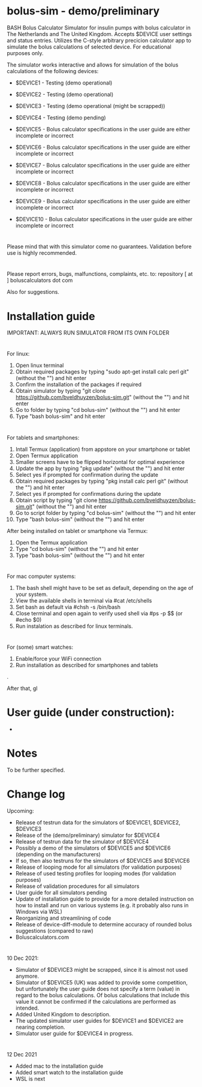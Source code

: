 # bolus-sim - demo/preliminary

BASH Bolus Calculator Simulator for insulin pumps with bolus calculator in The Netherlands and The United Kingdom. Accepts $DEVICE user settings and status entries. Utilizes the C-style arbitrary precicion calculator app to simulate the bolus calculations of selected device. For educational purposes only.

The simulator works interactive and allows for simulation of the bolus calculations of the following devices:

- $DEVICE1 - Testing (demo operational)
- $DEVICE2 - Testing (demo operational)
- $DEVICE3 - Testing (demo operational (might be scrapped))

- $DEVICE4 - Testing (demo pending)
- $DEVICE5 - Bolus calculator specifications in the user guide are either incomplete or incorrect

- $DEVICE6 - Bolus calculator specifications in the user guide are either incomplete or incorrect
- $DEVICE7 - Bolus calculator specifications in the user guide are either incomplete or incorrect
- $DEVICE8 - Bolus calculator specifications in the user guide are either incomplete or incorrect

- $DEVICE9 - Bolus calculator specifications in the user guide are either incomplete or incorrect

- $DEVICE10 - Bolus calculator specifications in the user guide are either incomplete or incorrect

#
Please mind that with this simulator come no guarantees. Validation before use is highly recommended. 

#
Please report errors, bugs, malfunctions, complaints, etc. to: repository [ at ] boluscalculators dot com

Also for suggestions.

#
# Installation guide
IMPORTANT: ALWAYS RUN SIMULATOR FROM ITS OWN FOLDER

#
For linux:
1. Open linux terminal
2. Obtain required packages by typing "sudo apt-get install calc perl git" (without the "") and hit enter
3. Confirm the installation of the packages if required
4. Obtain simulator by typing "git clone https://github.com/bveldhuyzen/bolus-sim.git" (without the "") and hit enter
5. Go to folder by typing "cd bolus-sim" (without the "") and hit enter
6. Type "bash bolus-sim" and hit enter

#
For tablets and smartphones:
1. Intall Termux (application) from appstore on your smartphone or tablet
3. Open Termux application
4. Smaller screens have to be flipped horizontal for optimal experience
5. Update the app by typing "pkg update" (without the "") and hit enter
6. Select yes if prompted for confirmation during the update
7. Obtain required packages by typing "pkg install calc perl git" (without the "") and hit enter
8. Select yes if prompted for confirmations during the update
9. Obtain script by typing "git clone https://github.com/bveldhuyzen/bolus-sim.git" (without the "") and hit enter
10. Go to script folder by typing "cd bolus-sim" (without the "") and hit enter
11. Type "bash bolus-sim" (without the "") and hit enter

After being installed on tablet or smartphone via Termux:
1. Open the Termux application
2. Type "cd bolus-sim" (without the "") and hit enter
3. Type "bash bolus-sim" (without the "") and hit enter

#
For mac computer systems:
1. The bash shell might have to be set as default, depending on the age of your system.
2. View the available shells in terminal via #cat /etc/shells
3. Set bash as default via #chsh -s /bin/bash
4. Close terminal and open again to verify used shell via #ps -p $$ (or #echo $0)
5. Run instalation as described for linux terminals.

#
For (some) smart watches:
1. Enable/force your WiFi connection
2. Run installation as described for smartphones and tablets

.

After that, gl

#
# User guide (under construction):
-

#
# Notes
To be further specified.

#
# Change log

Upcoming:

- Release of testrun data for the simulators of $DEVICE1, $DEVICE2, $DEVICE3 
- Release of the (demo/preliminary) simulator for $DEVICE4
- Release of testrun data for the simulator of $DEVICE4
- Possibly a demo of the simulators of $DEVICE5 and $DEVICE6 (depending on the manufacturers)
- If so, then also testruns for the simulators of $DEVICE5 and $DEVICE6
- Release of looping mode for all simulators (for validation purposes)
- Release of used testing profiles for looping modes (for validation purposes)
- Release of validation procedures for all simulators
- User guide for all simulators pending
- Update of installation guide to provide for a more detailed instruction on how to install and run on various systems (e.g. it probably also runs in Windows via WSL)
- Reorganizing and streamlining of code
- Release of device-diff-module to determine accuracy of rounded bolus suggestions (compared to raw)
- Boluscalculators.com


#
10 Dec 2021:
- Simulator of $DEVICE3 might be scrapped, since it is almost not used anymore.
- Simulator of $DEVICE5 (UK) was added to provide some competition, but unfortunately the user guide does not specify a term (value) in regard to the bolus calculations. Of bolus calculations that include this value it cannot be confirmed if the calculations are performed as intended.
- Added United Kingdom to description.
- The updated simulator user guides for $DEVICE1 and $DEVICE2 are nearing completion.
- Simulator user guide for $DEVICE4 in progress.


#
12 Dec 2021
- Added mac to the installation guide
- Added smart watch to the installation guide
- WSL is next
